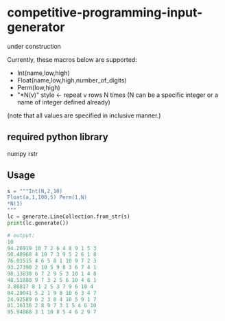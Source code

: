 # competitive-programming-input-generator

under construction

Currently, these macros below are supported: 

* Int(name,low,high)
* Float(name,low,high,number_of_digits)
* Perm(low,high)
* "*N(v)" style ← repeat v rows N times (N can be a specific integer or a name of integer defined already)

(note that all values are specified in inclusive manner.)

## required python library

numpy
rstr

## Usage

```python
s = """Int(N,2,10)
Float(a,1,100,5) Perm(1,N)
*N(1)
"""
lc = generate.LineCollection.from_str(s)
print(lc.generate())

# output: 
10
94.26919 10 7 2 6 4 8 9 1 5 3
50.48968 4 10 7 3 9 5 2 6 1 8
76.01515 4 6 5 8 1 10 9 7 2 3
93.27390 2 10 5 9 8 3 6 7 4 1
98.13830 6 7 2 9 5 3 10 1 4 8
48.51880 9 7 3 2 5 6 10 4 8 1
3.80817 8 1 2 5 3 7 9 6 10 4
84.29041 5 2 1 9 8 10 6 3 4 7
24.92589 6 2 3 8 4 10 5 9 1 7
81.16136 2 8 9 7 3 1 5 4 6 10
95.94868 3 1 10 8 5 4 6 2 9 7
```
